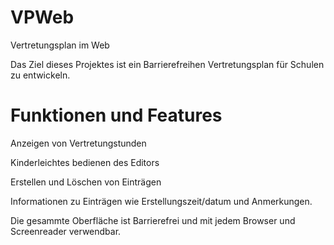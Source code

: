 # VPWeb
Vertretungsplan im Web

Das Ziel dieses Projektes ist ein Barrierefreihen Vertretungsplan für Schulen zu entwickeln.
# Funktionen und Features

Anzeigen von Vertretungstunden

Kinderleichtes bedienen des Editors

Erstellen und Löschen von Einträgen

Informationen zu Einträgen wie Erstellungszeit/datum und Anmerkungen.

Die gesammte Oberfläche ist Barrierefrei und mit jedem Browser und Screenreader verwendbar.
